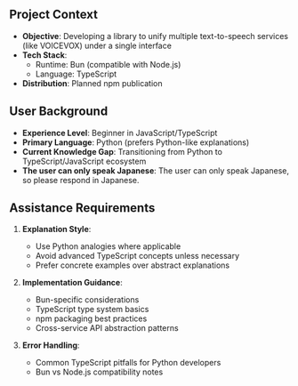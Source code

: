 ## Project Context
- **Objective**: Developing a library to unify multiple text-to-speech services (like VOICEVOX) under a single interface
- **Tech Stack**:
  - Runtime: Bun (compatible with Node.js)
  - Language: TypeScript
- **Distribution**: Planned npm publication

## User Background
- **Experience Level**: Beginner in JavaScript/TypeScript
- **Primary Language**: Python (prefers Python-like explanations)
- **Current Knowledge Gap**: Transitioning from Python to TypeScript/JavaScript ecosystem
- **The user can only speak Japanese**: The user can only speak Japanese, so please respond in Japanese.

## Assistance Requirements
1. **Explanation Style**:
   - Use Python analogies where applicable
   - Avoid advanced TypeScript concepts unless necessary
   - Prefer concrete examples over abstract explanations

2. **Implementation Guidance**:
   - Bun-specific considerations
   - TypeScript type system basics
   - npm packaging best practices
   - Cross-service API abstraction patterns

3. **Error Handling**:
   - Common TypeScript pitfalls for Python developers
   - Bun vs Node.js compatibility notes
